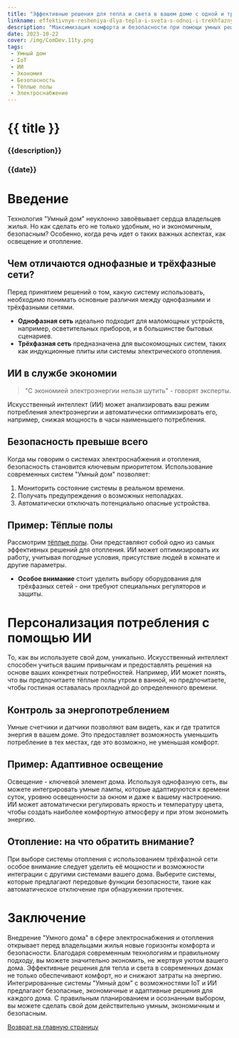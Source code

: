 ```yaml
---
title: "Эффективные решения для тепла и света в вашем доме с одной и трёх фазными сетями питания"
linkname: effektivnye-resheniya-dlya-tepla-i-sveta-s-odnoi-i-trekhfaznymi-setyami
description: "Максимизация комфорта и безопасности при помощи умных решений в электроснабжении и отоплении."
date: 2023-10-22
cover: /img/ComDev.11ty.png
tags:
 - Умный дом
 - IoT
 - ИИ
 - Экономия
 - Безопасность
 - Тёплые полы
 - Электроснабжение
---
```


# {{ title }}
### {{description}}
### {{date}}

# Введение

Технология "Умный дом" неуклонно завоёвывает сердца владельцев жилья. Но как сделать его не только удобным, но и экономичным, безопасным? Особенно, когда речь идет о таких важных аспектах, как освещение и отопление.

## Чем отличаются однофазные и трёхфазные сети?

Перед принятием решений о том, какую систему использовать, необходимо понимать основные различия между однофазными и трёхфазными сетями. 

- **Однофазная сеть** идеально подходит для маломощных устройств, например, осветительных приборов, и в большинстве бытовых сценариев.
- **Трёхфазная сеть** предназначена для высокомощных систем, таких как индукционные плиты или системы электрического отопления.

## ИИ в службе экономии

> "С экономией электроэнергии нельзя шутить" - говорят эксперты. 

Искусственный интеллект (ИИ) может анализировать ваш режим потребления электроэнергии и автоматически оптимизировать его, например, снижая мощность в часы наименьшего потребления.

## Безопасность превыше всего

Когда мы говорим о системах электроснабжения и отопления, безопасность становится ключевым приоритетом. Использование современных систем "Умный дом" позволяет:

1. Мониторить состояние системы в реальном времени.
1. Получать предупреждения о возможных неполадках.
1. Автоматически отключать потенциально опасные устройства.

## Пример: Тёплые полы

Рассмотрим [тёплые полы](/). Они представляют собой одно из самых эффективных решений для отопления. ИИ может оптимизировать их работу, учитывая погодные условия, присутствие людей в комнате и другие параметры.

* **Особое внимание** стоит уделить выбору оборудования для трёхфазных сетей - они требуют специальных регуляторов и защиты.

# Персонализация потребления с помощью ИИ

То, как вы используете свой дом, уникально. Искусственный интеллект способен учиться вашим привычкам и предоставлять решения на основе ваших конкретных потребностей. Например, ИИ может понять, что вы предпочитаете тёплые полы утром в ванной, но предпочитаете, чтобы гостиная оставалась прохладной до определенного времени.

## Контроль за энергопотреблением

Умные счетчики и датчики позволяют вам видеть, как и где тратится энергия в вашем доме. Это предоставляет возможность уменьшить потребление в тех местах, где это возможно, не уменьшая комфорт.

## Пример: Адаптивное освещение

Освещение - ключевой элемент дома. Используя однофазную сеть, вы можете интегрировать умные лампы, которые адаптируются к времени суток, уровню освещенности за окном и даже к вашему настроению. ИИ может автоматически регулировать яркость и температуру цвета, чтобы создать наиболее комфортную атмосферу и при этом экономить энергию.

## Отопление: на что обратить внимание?

При выборе системы отопления с использованием трёхфазной сети особое внимание следует уделить её мощности и возможности интеграции с другими системами вашего дома. Выберите системы, которые предлагают передовые функции безопасности, такие как автоматическое отключение при обнаружении протечек.

# Заключение

Внедрение "Умного дома" в сфере электроснабжения и отопления открывает перед владельцами жилья новые горизонты комфорта и безопасности. Благодаря современным технологиям и правильному подходу, вы можете значительно экономить, не жертвуя уютом вашего дома.
Эффективные решения для тепла и света в современных домах не только обеспечивают комфорт, но и снижают затраты на энергию. Интегрированные системы "Умный дом" с возможностями IoT и ИИ предлагают безопасные, экономичные и адаптивные решения для каждого дома. С правильным планированием и осознанным выбором, вы можете сделать свой дом действительно умным, экономичным и безопасным.

[Возврат на главную страницу](/)